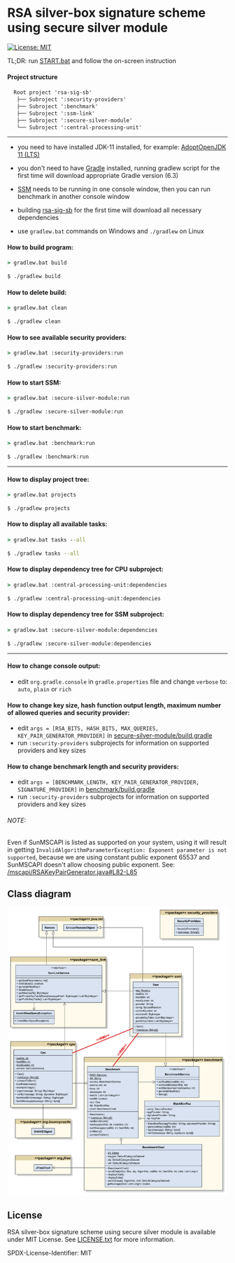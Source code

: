# RSA silver-box signature scheme using secure silver module

[![License: MIT](https://img.shields.io/badge/License-MIT-blue.svg)](https://opensource.org/licenses/MIT)

TL;DR: run [START.bat](https://github.com/MiltenPlescott/rsa-sig-sb/blob/master/START.bat) and follow the on-screen instruction

#### Project structure
```
  Root project 'rsa-sig-sb'
   ├── Subroject ':security-providers'
   ├── Subroject ':benchmark'
   ├── Subroject ':ssm-link'
   ├── Subroject ':secure-silver-module'
   └── Subroject ':central-processing-unit'
```

-------------------------------------------

- you need to have installed JDK-11 installed, for example: [AdoptOpenJDK 11 (LTS)](https://adoptopenjdk.net/releases.html?variant=openjdk11&jvmVariant=hotspot)

- you don't need to have [Gradle](https://gradle.org/) installed, running gradlew script for the first time will download appropriate Gradle version (6.3)

- [SSM](secure-silver-module) needs to be running in one console window, then you can run benchmark in another console window

- building [rsa-sig-sb](https://github.com/MiltenPlescott/rsa-sig-sb) for the first time will download all necessary dependencies

- use `gradlew.bat` commands on Windows and `./gradlew` on Linux

#### How to build program:
```bat
> gradlew.bat build
```
```sh
$ ./gradlew build
```

#### How to delete build:
```bat
> gradlew.bat clean
```
```sh
$ ./gradlew clean
```

#### How to see available security providers:
```bat
> gradlew.bat :security-providers:run
```
```sh
$ ./gradlew :security-providers:run
```

#### How to start SSM:
```bat
> gradlew.bat :secure-silver-module:run
```
```sh
$ ./gradlew :secure-silver-module:run
```

#### How to start benchmark:
```bat
> gradlew.bat :benchmark:run
```
```sh
$ ./gradlew :benchmark:run
```

-------------------------------------------

#### How to display project tree:
```bat
> gradlew.bat projects
```
```sh
$ ./gradlew projects
```

#### How to display all available tasks:
```bat
> gradlew.bat tasks --all
```
```sh
$ ./gradlew tasks --all
```

#### How to display dependency tree for CPU subproject:
```bat
> gradlew.bat :central-processing-unit:dependencies
```
```sh
$ ./gradlew :central-processing-unit:dependencies
```

#### How to display dependency tree for SSM subproject:
```bat
> gradlew.bat :secure-silver-module:dependencies
```
```sh
$ ./gradlew :secure-silver-module:dependencies
```

-------------------------------------------

#### How to change console output:
- edit `org.gradle.console` in `gradle.properties` file and change `verbose` to: `auto`, `plain` or `rich`

#### How to change key size, hash function output length, maximum number of allowed queries and security provider:
- edit `args = [RSA_BITS, HASH_BITS, MAX_QUERIES, KEY_PAIR_GENERATOR_PROVIDER]` in [secure-silver-module/build.gradle](secure-silver-module/build.gradle)
- run `:security-providers` subprojects for information on supported providers and key sizes

#### How to change benchmark length and security providers:
- edit `args = [BENCHMARK_LENGTH, KEY_PAIR_GENERATOR_PROVIDER, SIGNATURE_PROVIDER]` in [benchmark/build.gradle](benchmark/build.gradle)
- run `:security-providers` subprojects for information on supported providers and key sizes

###### NOTE:
Even if SunMSCAPI is listed as supported on your system, using it will result in getting `InvalidAlgorithmParameterException: Exponent parameter is not supported`, because we are using constant public exponent 65537 and SunMSCAPI doesn't allow choosing public exponent.
See: [/mscapi/RSAKeyPairGenerator.java#L82-L85](https://github.com/AdoptOpenJDK/openjdk-jdk11/blob/master/src/jdk.crypto.mscapi/windows/classes/sun/security/mscapi/RSAKeyPairGenerator.java#L82-L85)

## Class diagram

![Class diagram](class-diagram.svg)

## License

RSA silver-box signature scheme using secure silver module is available under MIT License. See [LICENSE.txt](LICENSE.txt) for more information.

SPDX-License-Identifier: MIT
